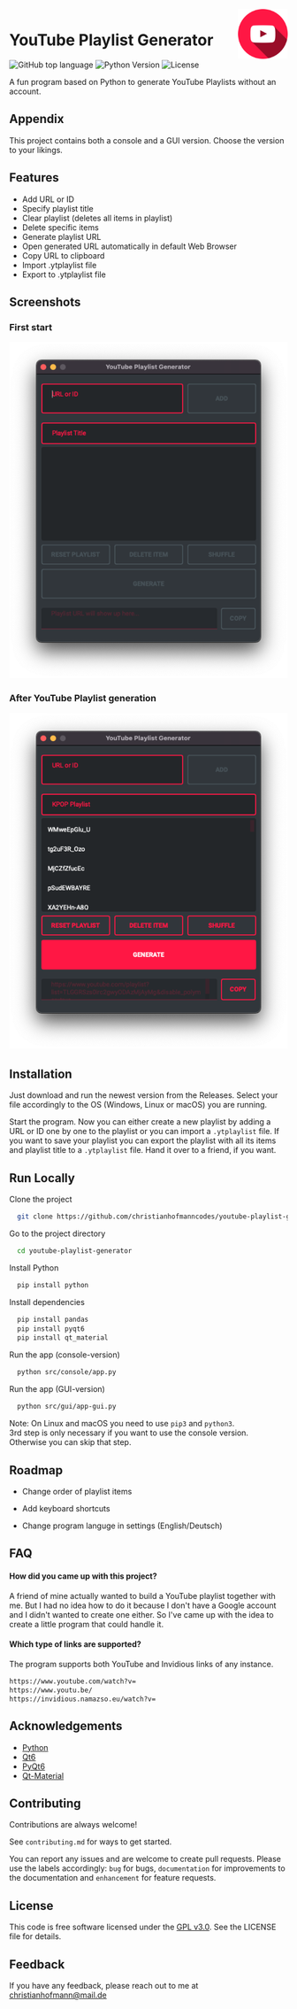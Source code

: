 <a href="https://github.com/christianhofmanncodes/youtube-playlist-generator">
    <img src="src/icon/youtube-play.png" alt="YouTube Playlist Generator Logo" title="YouTube Playlist Generator" align="right" height="90" />
</a>

# YouTube Playlist Generator

![GitHub top language](https://img.shields.io/badge/language-python-orange)
![Python Version](https://img.shields.io/badge/python-3.10.2-yellow)
![License](https://img.shields.io/badge/license-GNU%20v3.0-blue)

A fun program based on Python to generate YouTube Playlists without an account.

## Appendix

This project contains both a console and a GUI version.
Choose the version to your likings.

## Features

- Add URL or ID
- Specify playlist title
- Clear playlist (deletes all items in playlist)
- Delete specific items
- Generate playlist URL
- Open generated URL automatically in default Web Browser
- Copy URL to clipboard
- Import .ytplaylist file
- Export to .ytplaylist file

## Screenshots

### First start

![App Screenshot](src/screenshot/screenshot-first-start.png)

### After YouTube Playlist generation

![App Screenshot](src/screenshot/screenshot-after-playlist-generation.png)

## Installation

Just download and run the newest version from the Releases.
Select your file accordingly to the OS (Windows, Linux or macOS) you are running.

Start the program. Now you can either create a new playlist by adding a URL or ID one by one to the playlist or you can import a `.ytplaylist` file. If you want to save your playlist you can export the playlist with all its items and playlist title to a `.ytplaylist` file. Hand it over to a friend, if you want.

## Run Locally

Clone the project

```bash
  git clone https://github.com/christianhofmanncodes/youtube-playlist-generator.git
```

Go to the project directory

```bash
  cd youtube-playlist-generator
```

Install Python

```bash
  pip install python
```

Install dependencies

```bash
  pip install pandas
  pip install pyqt6
  pip install qt_material
```

Run the app (console-version)

```bash
  python src/console/app.py
```

Run the app (GUI-version)

```bash
  python src/gui/app-gui.py
```

Note: On Linux and macOS you need to use `pip3` and `python3`.  
3rd step is only necessary if you want to use the console version. Otherwise you can skip that step.

## Roadmap

- Change order of playlist items

- Add keyboard shortcuts

- Change program languge in settings (English/Deutsch)

## FAQ

#### How did you came up with this project?

A friend of mine actually wanted to build a YouTube playlist together with me. But I had no idea how to do it because I don't have a Google account and I didn't wanted to create one either. So I've came up with the idea to create a little program that could handle it.

#### Which type of links are supported?

The program supports both YouTube and Invidious links of any instance.

```
https://www.youtube.com/watch?v=
https://www.youtu.be/
https://invidious.namazso.eu/watch?v=
```

## Acknowledgements

- [Python](https://github.com/python/)
- [Qt6](https://doc.qt.io/qtforpython-6/index.html)
- [PyQt6](https://www.riverbankcomputing.com/software/pyqt/)
- [Qt-Material](https://github.com/UN-GCPDS/qt-material)

## Contributing

Contributions are always welcome!

See `contributing.md` for ways to get started.

You can report any issues and are welcome to create pull requests.
Please use the labels accordingly: `bug` for bugs, `documentation` for improvements to the documentation and `enhancement` for feature requests.

## License

This code is free software licensed under the [GPL v3.0](https://choosealicense.com/licenses/gpl-3.0/). See the LICENSE file for details.

## Feedback

If you have any feedback, please reach out to me at christianhofmann@mail.de
